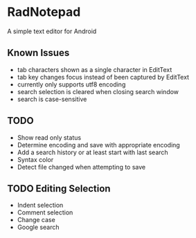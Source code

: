 RadNotepad
==========

A simple text editor for Android

Known Issues
------------
- tab characters shown as a single character in EditText
- tab key changes focus instead of been captured by EditText
- currently only supports utf8 encoding
- search selection is cleared when closing search window
- search is case-sensitive

TODO
----
- Show read only status
- Determine encoding and save with appropriate encoding
- Add a search history or at least start with last search
- Syntax color
- Detect file changed when attempting to save

TODO Editing Selection
----------------------
- Indent selection
- Comment selection
- Change case
- Google search
